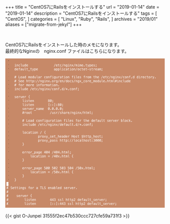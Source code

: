 +++
title = "CentOS7にRailsをインストールする"
url = "2019-01-14"
date = "2019-01-14"
description = "CentOS7にRailsをインストールする"
tags = [
  "CentOS",
]
categories = [
    "Linux",
    "Ruby",
    "Rails",
]
archives = "2019/01"
aliases = ["migrate-from-jekyl"]
+++

<br>

CentOS7にRailsをインストールした時のメモになります。  
最終的なNginxの　nginx.conf ファイルはこちらになります。

![alt](1.png)

{{< gist O-Junpei 31555f2ec47b530ccc727cfe59a731f3 >}}
